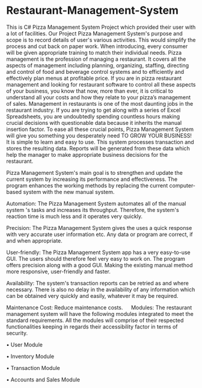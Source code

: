 # Restaurant-Management-System

This is C# Pizza Management System Project which provided their user with a lot of facilities. Our Project Pizza Management System's purpose and scope is to record details of user's various activities. This would simplify the process and cut back on paper work. When introducing, every consumer will be given appropriate training to match their individual needs. Pizza management is the profession of managing a restaurant. It covers all the aspects of management including planning, organizing, staffing, directing and control of food and beverage control systems and to efficiently and effectively plan menus at profitable price. If you are in pizza restaurant management and looking for restaurant software to control all these aspects of your business, you know that now, more than ever, it is critical to understand all your costs and how they relate to your pizza’s management of sales. Management in restaurants is one of the most daunting jobs in the restaurant industry. If you are trying to get along with a series of Excel Spreadsheets, you are undoubtedly spending countless hours making crucial decisions with questionable data because it inherits the manual insertion factor. To ease all these crucial points, Pizza Management System will give you something you desperately need TO GROW YOUR BUSINESS! It is simple to learn and easy to use. This system processes transaction and stores the resulting data. Reports will be generated from these data which help the manager to make appropriate business decisions for the restaurant.

Pizza Management System's main goal is to strengthen and update the current system by increasing its performance and effectiveness. The program enhances the working methods by replacing the current computer-based system with the new manual system.

Automation: The Pizza Management System automates all of the manual system 's tasks and increases its throughput. Therefore, the system's reaction time is much less and it operates very quickly.

Precision: The Pizza Management System gives the uses a quick response with very accurate user information etc. Any data or program are correct, if and when appropriate.

User-friendly: The Pizza Management System app has a very easy-to-use GUI. The users should therefore feel very easy to work on. The program offers precision along with a good GUI. Making the existing manual method more responsive, user-friendly and faster.

Availability: The system's transaction reports can be retried as and where necessary. There is also no delay in the availability of any information which can be obtained very quickly and easily, whatever it may be required.

Maintenance Cost: Reduce maintenance costs.
 
Modules: The restaurant management system will have the following modules integrated to meet the standard requirements. 
All the modules will comprise of their respected functionalities keeping in regards their accessibility factor in terms of security.

•	User Module

•	Inventory Module

•	Transaction Module

•	Accounts and Sales Module
